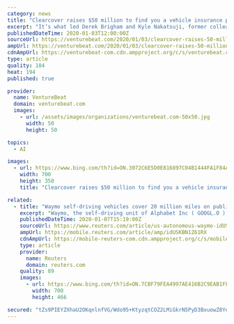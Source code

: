 ```yaml
---
category: news
title: "Clearcover raises $50 million to find you a vehicle insurance policy with AI"
excerpt: "It’s what led Derek Brigham and Kyle Nakatsuji, former colleagues at American Family Insurance, to cofound Clearcover in 2016. The Chicago, Illinois-based startup taps an AI tool (SmartCover) trained on millions of data points to match vehicle owners with affordable insurance policies, and to expedite the claims-filing process with instant ..."
publishedDateTime: 2020-01-03T12:00:00Z
sourceUrl: https://venturebeat.com/2020/01/03/clearcover-raises-50-million-to-find-you-a-vehicle-insurance-policy-with-ai/
ampUrl: https://venturebeat.com/2020/01/03/clearcover-raises-50-million-to-find-you-a-vehicle-insurance-policy-with-ai/amp/
cdnAmpUrl: https://venturebeat-com.cdn.ampproject.org/c/s/venturebeat.com/2020/01/03/clearcover-raises-50-million-to-find-you-a-vehicle-insurance-policy-with-ai/amp/
type: article
quality: 184
heat: 194
published: true

provider:
  name: VentureBeat
  domain: venturebeat.com
  images:
    - url: /assets/images/organizations/venturebeat.com-50x50.jpg
      width: 50
      height: 50

topics:
  - AI

images:
  - url: https://www.bing.com/th?id=ON.3072C6E5D0E816897C04B1444FA1F84A
    width: 700
    height: 350
    title: "Clearcover raises $50 million to find you a vehicle insurance policy with AI"

related:
  - title: "Waymo self-driving vehicles cover 20 million miles on public roads"
    excerpt: "Waymo, the self-driving unit of Alphabet Inc ( GOOGL.O ), said its vehicles had covered more than 20 million miles (32.2 million km) on public roads since its creation in 2009. “It took us a decade to drive the first 10 million miles but just over one year to complete these last 10 million,"
    publishedDateTime: 2020-01-07T15:19:00Z
    sourceUrl: https://www.reuters.com/article/us-autonomous-waymo-idUSKBN1Z61RX
    ampUrl: https://mobile.reuters.com/article/amp/idUSKBN1Z61RX
    cdnAmpUrl: https://mobile-reuters-com.cdn.ampproject.org/c/s/mobile.reuters.com/article/amp/idUSKBN1Z61RX
    type: article
    provider:
      name: Reuters
      domain: reuters.com
    quality: 89
    images:
      - url: https://www.bing.com/th?id=ON.7CBF79FEA4997AE416B2C9EAB1FFD8C0
        width: 700
        height: 466

secured: "tZs9PIEYZXhaU2OKqnlnfVG/Wdo95+KtyzqtCOZ2LMiGkrN5PyD3BxuowZ8YepF6mucrp8YLzDDJZLz6GcA3ngvLzgkq9SxB92ACbOX+IX7ygS4DOrrZoz/4MQmdiHP5w3SSI2br6fu4i0eyZEP0/FcAt7oGsLNb3DhvB5P10Yv4j9f43/iZWLatFvYENtTC8xeqjskhI4By62/h4JSDxo00wnYD8NQ3cFjHonHOy5uTe+TKerhgPmjaHvG875pXtimVqwJcpwKfi8CQXPhRgZkrIeCg+u4QQc1RQSC4Daw=;qYzA363ZXhpvGRLKLCwdVw=="
---
```


